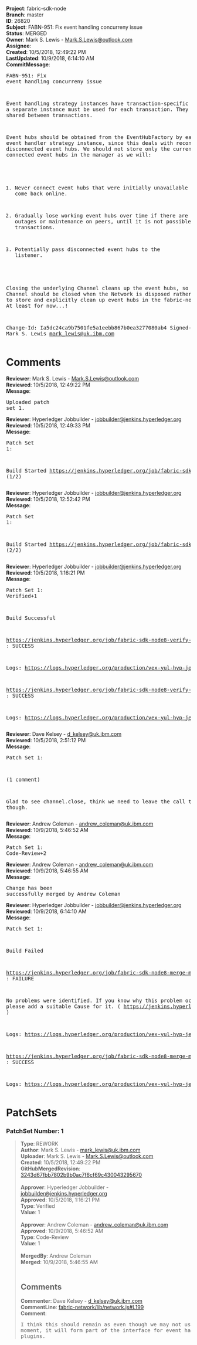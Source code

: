 <strong>Project</strong>: fabric-sdk-node<br><strong>Branch</strong>: master<br><strong>ID</strong>: 26820<br><strong>Subject</strong>: FABN-951: Fix event handling concurreny issue<br><strong>Status</strong>: MERGED<br><strong>Owner</strong>: Mark S. Lewis - Mark.S.Lewis@outlook.com<br><strong>Assignee</strong>:<br><strong>Created</strong>: 10/5/2018, 12:49:22 PM<br><strong>LastUpdated</strong>: 10/9/2018, 6:14:10 AM<br><strong>CommitMessage</strong>:<br><pre>FABN-951: Fix event handling concurreny issue

Event handling strategy instances have transaction-specific state
so a separate instance must be used for each transaction. They
cannot be shared between transactions.

Event hubs should be obtained from the EventHubFactory by each
new event handler strategy instance, since this deals with
reconnecting disconnected event hubs. We should not store only
the currently connected event hubs in the manager as we will:

1. Never connect event hubs that were initially unavailable as
they come back online.

2. Gradually lose working event hubs over time if there are
network outages or maintenance on peers, until it is not
possible to submit any transactions.

3. Potentially pass disconnected event hubs to the listener.

Closing the underlying Channel cleans up the event hubs, so
the Channel should be closed when the Network is disposed rather
than trying to store and explicitly clean up event hubs in the
fabric-network code. At least for now...!

Change-Id: Ia5dc24ca9b7501fe5a1eebb867b0ea3277080ab4
Signed-off-by: Mark S. Lewis <mark_lewis@uk.ibm.com>
</pre><h1>Comments</h1><strong>Reviewer</strong>: Mark S. Lewis - Mark.S.Lewis@outlook.com<br><strong>Reviewed</strong>: 10/5/2018, 12:49:22 PM<br><strong>Message</strong>: <pre>Uploaded patch set 1.</pre><strong>Reviewer</strong>: Hyperledger Jobbuilder - jobbuilder@jenkins.hyperledger.org<br><strong>Reviewed</strong>: 10/5/2018, 12:49:33 PM<br><strong>Message</strong>: <pre>Patch Set 1:

Build Started https://jenkins.hyperledger.org/job/fabric-sdk-node8-verify-master-s390x/520/ (1/2)</pre><strong>Reviewer</strong>: Hyperledger Jobbuilder - jobbuilder@jenkins.hyperledger.org<br><strong>Reviewed</strong>: 10/5/2018, 12:52:42 PM<br><strong>Message</strong>: <pre>Patch Set 1:

Build Started https://jenkins.hyperledger.org/job/fabric-sdk-node8-verify-master-x86_64/542/ (2/2)</pre><strong>Reviewer</strong>: Hyperledger Jobbuilder - jobbuilder@jenkins.hyperledger.org<br><strong>Reviewed</strong>: 10/5/2018, 1:16:21 PM<br><strong>Message</strong>: <pre>Patch Set 1: Verified+1

Build Successful 

https://jenkins.hyperledger.org/job/fabric-sdk-node8-verify-master-x86_64/542/ : SUCCESS

Logs: https://logs.hyperledger.org/production/vex-yul-hyp-jenkins-3/fabric-sdk-node8-verify-master-x86_64/542

https://jenkins.hyperledger.org/job/fabric-sdk-node8-verify-master-s390x/520/ : SUCCESS

Logs: https://logs.hyperledger.org/production/vex-yul-hyp-jenkins-3/fabric-sdk-node8-verify-master-s390x/520</pre><strong>Reviewer</strong>: Dave Kelsey - d_kelsey@uk.ibm.com<br><strong>Reviewed</strong>: 10/5/2018, 2:51:12 PM<br><strong>Message</strong>: <pre>Patch Set 1:

(1 comment)

Glad to see channel.close, think we need to leave the call to dispose though.</pre><strong>Reviewer</strong>: Andrew Coleman - andrew_coleman@uk.ibm.com<br><strong>Reviewed</strong>: 10/9/2018, 5:46:52 AM<br><strong>Message</strong>: <pre>Patch Set 1: Code-Review+2</pre><strong>Reviewer</strong>: Andrew Coleman - andrew_coleman@uk.ibm.com<br><strong>Reviewed</strong>: 10/9/2018, 5:46:55 AM<br><strong>Message</strong>: <pre>Change has been successfully merged by Andrew Coleman</pre><strong>Reviewer</strong>: Hyperledger Jobbuilder - jobbuilder@jenkins.hyperledger.org<br><strong>Reviewed</strong>: 10/9/2018, 6:14:10 AM<br><strong>Message</strong>: <pre>Patch Set 1:

Build Failed 

https://jenkins.hyperledger.org/job/fabric-sdk-node8-merge-master-x86_64/182/ : FAILURE

No problems were identified. If you know why this problem occurred, please add a suitable Cause for it. ( https://jenkins.hyperledger.org/job/fabric-sdk-node8-merge-master-x86_64/182/ )

Logs: https://logs.hyperledger.org/production/vex-yul-hyp-jenkins-3/fabric-sdk-node8-merge-master-x86_64/182

https://jenkins.hyperledger.org/job/fabric-sdk-node8-merge-master-s390x/177/ : SUCCESS

Logs: https://logs.hyperledger.org/production/vex-yul-hyp-jenkins-3/fabric-sdk-node8-merge-master-s390x/177</pre><h1>PatchSets</h1><h3>PatchSet Number: 1</h3><blockquote><strong>Type</strong>: REWORK<br><strong>Author</strong>: Mark S. Lewis - mark_lewis@uk.ibm.com<br><strong>Uploader</strong>: Mark S. Lewis - Mark.S.Lewis@outlook.com<br><strong>Created</strong>: 10/5/2018, 12:49:22 PM<br><strong>GitHubMergedRevision</strong>: [3243d67fbb7802b9b0ac7f6cf69c430043295670](https://github.com/hyperledger-gerrit-archive/fabric-sdk-node/commit/3243d67fbb7802b9b0ac7f6cf69c430043295670)<br><br><strong>Approver</strong>: Hyperledger Jobbuilder - jobbuilder@jenkins.hyperledger.org<br><strong>Approved</strong>: 10/5/2018, 1:16:21 PM<br><strong>Type</strong>: Verified<br><strong>Value</strong>: 1<br><br><strong>Approver</strong>: Andrew Coleman - andrew_coleman@uk.ibm.com<br><strong>Approved</strong>: 10/9/2018, 5:46:52 AM<br><strong>Type</strong>: Code-Review<br><strong>Value</strong>: 1<br><br><strong>MergedBy</strong>: Andrew Coleman<br><strong>Merged</strong>: 10/9/2018, 5:46:55 AM<br><br><h2>Comments</h2><strong>Commenter</strong>: Dave Kelsey - d_kelsey@uk.ibm.com<br><strong>CommentLine</strong>: [fabric-network/lib/network.js#L199](https://github.com/hyperledger-gerrit-archive/fabric-sdk-node/blob/3243d67fbb7802b9b0ac7f6cf69c430043295670/fabric-network/lib/network.js#L199)<br><strong>Comment</strong>: <pre>I think this should remain as even though we may not use it at the moment, it will form part of the interface for event handler plugins.</pre></blockquote>